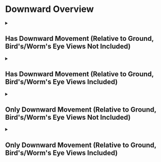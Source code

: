 # Downward Overview

<details>
<summary><h2>Has Downward Movement (Relative to Ground, Bird's/Worm's Eye Views Not Included)</h2></summary>


<h3>🔵 Label Name:</h3>
<code>has_downward_wrt_ground</code>


<h3>📖 Definition:</h3>
Does the camera move downward (not tilting down) in the scene?

<details>
<summary><h4> Question (Definition)</h4></summary>

- Is the camera moving downward in the scene?

- Is the camera moving downward?

- Is the camera moving downward, creating a noticeable vertical parallax effect?

- Is the camera moving downward (not tilting down) in the scene, creating a noticeable vertical parallax effect?

- Does the camera move in the downward direction relative to the ground?

- Is the camera lowering through the space?

- Is the camera performing a pedestal down?

- Is the camera descending downward?

- Is the camera moving vertically downward?

- Does the shot feature a clear downward motion of the camera?

- Is the camera's movement progressing downward rather than upward?

- Is the downward motion of the camera clear in this shot?

- Does the camera travel downward in space, rather than tilting down?

</details>

<details>
<summary><h4> Alternative Question</h4></summary>

- Is the camera descending in the scene?

- Does the perspective shift downward rather than relying on tilt?

- Is the camera physically traveling downward instead of rotating?

- Is the camera lowering, creating a strong sense of vertical movement?

</details>

<details>
<summary><h4> Prompt (Definition)</h4></summary>

- A shot where the camera lowers downward, rather than tilting down.

- A video where the camera travels downward, creating noticeable vertical parallax.

- A scene where the camera moves physically downward instead of tilting.

- A tracking shot where the camera moves downward relative to the ground plane.

- A shot where the camera moves straight down, maintaining a sense of vertical motion.

- A video where the camera moves downward (not tilting down) in the scene.

- A shot where the camera is moving downward within the scene.

- A video where the camera moves downward, creating a noticeable vertical parallax effect.

- A shot where the camera moves in the downward direction relative to the ground.

- A video where the camera lowers through space.

- A scene where the camera performs a pedestal down.

- A video where the camera descends vertically.

- A shot where the camera moves vertically downward.

- The camera descends downward, moving vertically in the scene.

- A video where the camera progresses downward rather than upward.

- A shot where the downward motion of the camera is clearly visible.

- A video where the camera travels downward in space rather than tilting down.

</details>

<details>
<summary><h4> Alternative Prompt</h4></summary>

- A scene where the shot features a clear downward motion of the camera.

- A shot where the camera pedestal moves straight down.

- A video where the camera moves in a downward direction within the scene.

- A shot where the camera lowers rather than tilting down.

- A video where the camera progresses downward, creating depth.

- A scene where the camera moves down rather than up.

- A shot where the perspective shifts downward dynamically.

- A video where the camera maintains a continuous downward movement.

</details>

<h4>🟢 Positive:</h4>
<code>self.cam_motion.down is True and self.cam_setup.camera_angle_start not in ['bird_eye_angle', 'worm_eye_angle', 'unknown']</code>

<h4>🔴 Negative:</h4>
<code>self.cam_motion.down is False and self.cam_setup.camera_angle_start not in ['bird_eye_angle', 'worm_eye_angle', 'unknown']</code>

<details>
<summary><h4>🔴 Negative (Easy)</h4></summary>

- <b>moving_up</b>: <code>self.cam_motion.up is True and self.cam_setup.camera_angle_start not in ['bird_eye_angle', 'worm_eye_angle', 'unknown']</code>

</details>

<details>
<summary><h4>🔴 Negative (Hard)</h4></summary>

- <b>tilting_down</b>: <code>self.cam_motion.down is False and self.cam_motion.tilt_down is True and self.cam_setup.camera_angle_start not in ['bird_eye_angle', 'worm_eye_angle', 'unknown']</code>

</details>

</details>

<details>
<summary><h2>Has Downward Movement (Relative to Ground, Bird's/Worm's Eye Views Included)</h2></summary>


<h3>🔵 Label Name:</h3>
<code>has_downward_wrt_ground_birds_worms_included</code>


<h3>📖 Definition:</h3>
Does the camera move downward (not tilting down) in the scene, or move west if it's a bird's eye view, or move east if it's a worm's eye view?

<details>
<summary><h4> Question (Definition)</h4></summary>

- Does the camera move downward (not tilting down) in the scene, or move left if it's a bird's eye view, or move right if it's a worm's eye view?

- Is the camera moving downward in the scene (west in a bird's eye view or east in a worm's eye view)?

</details>

<details>
<summary><h4> Alternative Question</h4></summary>

- Is the camera moving downward in the scene?

- Is the camera moving downward?

- Is the camera moving downward (not tilting down) in the scene, creating a noticeable vertical parallax effect?

- Is the downward motion of the camera clear in this shot?

- Does the camera travel downward in space, rather than tilting down?

- Is the camera descending in the scene?

- Does the camera move in the downward direction relative to the ground?

- Is the camera's movement progressing downward rather than upward?

- Is the camera lowering through the space?

- Does the shot feature a clear downward motion of the camera?

- Does the perspective shift downward rather than relying on tilt?

- Is the camera physically traveling downward instead of rotating?

- Is the camera lowering, creating a strong sense of vertical movement?

</details>

<details>
<summary><h4> Prompt (Definition)</h4></summary>

- A video where the camera moves downward (not tilting down) in the scene or moves west in a bird's eye view or east in a worm's eye view.

- A video where the camera moves downward (not tilting down) in the scene or moves west in a bird's eye view or east in a worm's eye view, creating a noticeable vertical parallax effect.

- A shot where the camera moves downward (not tilting down) relative to the ground plane.

</details>

<details>
<summary><h4> Alternative Prompt</h4></summary>

- A shot where the camera moves downward, not tilting down.

- A shot where the camera lowers downward, rather than tilting down.

- A video where the camera travels downward, creating noticeable vertical parallax.

- A scene where the camera moves physically downward instead of tilting.

- A video where the camera moves in a downward direction within the scene.

- A shot where the camera lowers rather than tilting down.

- A video where the camera progresses downward, creating depth.

- A scene where the camera moves down rather than up.

- A shot where the perspective shifts downward dynamically.

- A video where the camera maintains a continuous downward movement.

</details>

<h4>🟢 Positive:</h4>
<code>self.cam_motion.down is True</code>

<h4>🔴 Negative:</h4>
<code>self.cam_motion.down is False</code>

<details>
<summary><h4>🔴 Negative (Easy)</h4></summary>

- <b>moving_up</b>: <code>self.cam_motion.up is True</code>

</details>

<details>
<summary><h4>🔴 Negative (Hard)</h4></summary>

- <b>tilting_down</b>: <code>self.cam_motion.down is False and self.cam_motion.tilt_down is True</code>

</details>

</details>

<details>
<summary><h2>Only Downward Movement (Relative to Ground, Bird's/Worm's Eye Views Not Included)</h2></summary>


<h3>🔵 Label Name:</h3>
<code>only_downward_wrt_ground</code>


<h3>📖 Definition:</h3>
Does the camera only move downward (not tilting down) with respect to the ground?

<details>
<summary><h4> Question (Definition)</h4></summary>

- Is the camera only moving downward with respect to the ground?

- Is the camera only moving downward without tilting down relative to the ground?

- Is the camera only lowering with respect to the ground?

- Is the camera only performing a pedestal down (not tilting down) relative to the ground?

</details>

<details>
<summary><h4> Alternative Question</h4></summary>

- Is the camera only moving downward in the scene?

- Is the camera only moving downward (not tilting down) in the scene, creating a noticeable vertical parallax effect?

- Relative to ground, is downward motion the only camera movement in this shot?

- Does the camera travel only downward in space, rather than tilting down?

- Is the camera exclusively moving downward in the scene?

- Does the camera move straight down without any other motion?

- Is the camera's motion restricted to only downward movement?

- Does the tracking movement involve only a downward drop?

- Is the camera moving down without any horizontal or rotational adjustments?

</details>

<details>
<summary><h4> Prompt (Definition)</h4></summary>

- A video where the camera only moves downward (not tilting down) relative to the ground.

- A shot where the camera moves straight down with respect to the ground without any other motion.

- A video where the camera exclusively moves downward relative to the ground plane, creating a noticeable vertical parallax effect.

- A scene where the camera moves only downward relative to the ground, avoiding tilting or other motions.

- The camera is only performing a pedestal down with respect to the ground.

- The camera is only lowering with respect to the ground.

</details>

<details>
<summary><h4> Alternative Prompt</h4></summary>

- A tracking shot where the camera moves downward without incorporating other movement types.

- A shot where the downward motion is the only movement present in the scene.

- A shot where the camera moves strictly downward without horizontal or rotational movement.

- A video where the camera lowers in a single direction without any other adjustments.

- A scene where the camera moves down without shifting horizontally.

- A video where the camera strictly maintains downward movement with no deviation.

- A shot where the tracking movement is purely downward with no other motion.

- A scene where the only movement present is the camera lowering vertically.

</details>

<h4>🟢 Positive:</h4>
<code>self.cam_motion.down is True and self.cam_motion.check_if_no_motion(exclude=['down']) and self.cam_setup.camera_angle_start not in ['bird_eye_angle', 'worm_eye_angle', 'unknown']</code>

<h4>🔴 Negative:</h4>
<code>(self.cam_motion.down is False or not self.cam_motion.check_if_no_motion(exclude=['down'])) and self.cam_setup.camera_angle_start not in ['bird_eye_angle', 'worm_eye_angle', 'unknown']</code>

<details>
<summary><h4>🔴 Negative (Easy)</h4></summary>

- <b>moving_up</b>: <code>self.cam_motion.up is True and self.cam_setup.camera_angle_start not in ['bird_eye_angle', 'worm_eye_angle', 'unknown']</code>

- <b>only_moving_up</b>: <code>self.cam_motion.up is True and self.cam_motion.check_if_no_motion(exclude=['up']) and self.cam_setup.camera_angle_start not in ['bird_eye_angle', 'worm_eye_angle', 'unknown']</code>

</details>

<details>
<summary><h4>🔴 Negative (Hard)</h4></summary>

- <b>tilting_down</b>: <code>self.cam_motion.down is False and self.cam_motion.tilt_down is True and self.cam_setup.camera_angle_start not in ['bird_eye_angle', 'worm_eye_angle', 'unknown']</code>

- <b>compound_motion_with_down</b>: <code>self.cam_motion.down is True and not self.cam_motion.check_if_no_motion(exclude=['down']) and self.cam_setup.camera_angle_start not in ['bird_eye_angle', 'worm_eye_angle', 'unknown']</code>

</details>

</details>

<details>
<summary><h2>Only Downward Movement (Relative to Ground, Bird's/Worm's Eye Views Included)</h2></summary>


<h3>🔵 Label Name:</h3>
<code>only_downward_wrt_ground_birds_worms_included</code>


<h3>📖 Definition:</h3>
Does the camera move only downward (not tilting down) in the scene, or only westward in a bird's eye view, or only eastward in a worm's eye view?

<details>
<summary><h4> Question (Definition)</h4></summary>

- Does the camera move only downward (not tilting down) in the scene, or only leftward in a bird's eye view, or only rightward in a worm's eye view?

- Does the camera move only downward (not tilting down) in the scene, or only move west if it's a bird's eye view, or only move east if it's a worm's eye view?

- Is the camera only moving downward in the scene (west in a bird's eye view or east in a worm's eye view)?

</details>

<details>
<summary><h4> Alternative Question</h4></summary>

- Is the camera only moving downward in the scene?

- Is the camera only moving downward?

- Is the camera only moving downward (not tilting down) in the scene, creating a noticeable vertical parallax effect?

- Is downward motion the only camera movement in this shot?

- Does the camera travel only downward in space, rather than tilting down?

- Is the camera moving exclusively downward in the scene?

- Does the camera lower in a straight downward direction without other motions?

- Is the only movement in this shot a downward motion?

- Does the scene feature a camera that only moves downward without horizontal or rotational movement?

- Is the camera's motion restricted to a single downward direction?

- Does the tracking movement solely involve lowering downward?

- Is the camera free from horizontal or rotational movement while going downward?

</details>

<details>
<summary><h4> Prompt (Definition)</h4></summary>

- A video where the camera moves only downward (not tilting down) in the scene, or only west in a bird's eye view or east in a worm's eye view.

- A video where the camera only moves downward (not tilting down) in the scene or moves west in a bird's eye view or east in a worm's eye view.

- A video where the camera only moves downward (not tilting down) in the scene or moves west in a bird's eye view or east in a worm's eye view, creating a noticeable vertical parallax effect.

- A shot where the camera only moves downward (not tilting down) relative to the ground plane.

</details>

<details>
<summary><h4> Alternative Prompt</h4></summary>

- A shot where the camera lowers downward without shifting horizontally.

- A video where the camera moves down with no other directional changes.

- A scene where the camera descends while maintaining a strict vertical trajectory.

- A video where the camera strictly maintains downward movement without deviation.

- A shot where the downward motion is the only movement present in the scene.

- A video where the camera only moves downward in the scene.

- A shot where the camera moves exclusively downward without any other motion.

- A video where the camera moves only downward (not tilting down), creating a noticeable vertical parallax effect.

- A scene where downward motion is the only camera movement present.

- A shot where the camera travels only downward in space, rather than tilting down.

- A video where the camera lowers in a straight downward direction without horizontal or rotational movement.

- A scene where the camera moves downward without any additional motion.

- A tracking shot where the camera's movement is restricted to a single downward direction.

- A shot where the tracking movement solely involves lowering downward.

- A video where the camera is free from horizontal or rotational movement while going downward.

- A scene where the only movement present is the downward motion of the camera.

- A video where the camera maintains strict downward motion with no deviation.

</details>

<h4>🟢 Positive:</h4>
<code>self.cam_motion.down is True and self.cam_motion.check_if_no_motion(exclude=['down'])</code>

<h4>🔴 Negative:</h4>
<code>self.cam_motion.down is False or not self.cam_motion.check_if_no_motion(exclude=['down'])</code>

<details>
<summary><h4>🔴 Negative (Easy)</h4></summary>

- <b>moving_up</b>: <code>self.cam_motion.up is True</code>

- <b>only_moving_up</b>: <code>self.cam_motion.up is True and self.cam_motion.check_if_no_motion(exclude=['up'])</code>

</details>

<details>
<summary><h4>🔴 Negative (Hard)</h4></summary>

- <b>tilting_down</b>: <code>self.cam_motion.down is False and self.cam_motion.tilt_down is True</code>

- <b>compound_motion_with_down</b>: <code>self.cam_motion.down is True and not self.cam_motion.check_if_no_motion(exclude=['down'])</code>

</details>

</details>
